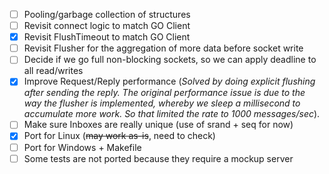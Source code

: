 
- [ ] Pooling/garbage collection of structures
- [ ] Revisit connect logic to match GO Client
- [x] Revisit FlushTimeout to match GO Client
- [ ] Revisit Flusher for the aggregation of more data before socket write
- [ ] Decide if we go full non-blocking sockets, so we can apply deadline to all read/writes
- [x] Improve Request/Reply performance (*Solved by doing explicit flushing after sending the reply. The original performance issue is due to the way the flusher is implemented, whereby we sleep a millisecond to accumulate more work. So that limited the rate to 1000 messages/sec*).  
- [ ] Make sure Inboxes are really unique (use of srand + seq for now)
- [x] Port for Linux (~~may work as-is~~, need to check)
- [ ] Port for Windows + Makefile
- [ ] Some tests are not ported because they require a mockup server
